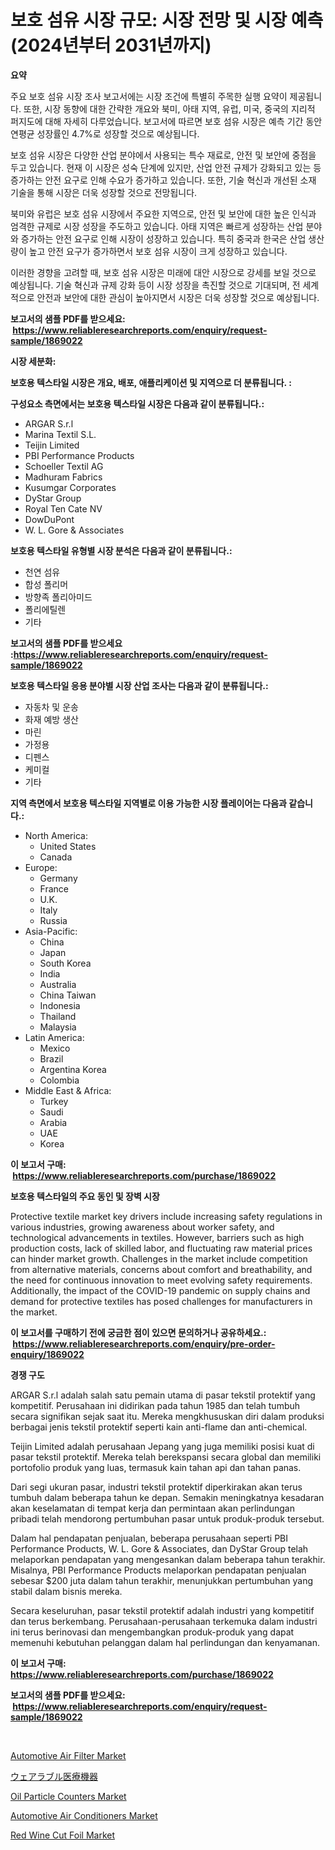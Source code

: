<p><h1>보호 섬유 시장 규모: 시장 전망 및 시장 예측 (2024년부터 2031년까지)</h1></p><p><strong>요약</strong></p>
<p><p>주요 보호 섬유 시장 조사 보고서에는 시장 조건에 특별히 주목한 실행 요약이 제공됩니다. 또한, 시장 동향에 대한 간략한 개요와 북미, 아태 지역, 유럽, 미국, 중국의 지리적 퍼지도에 대해 자세히 다루었습니다. 보고서에 따르면 보호 섬유 시장은 예측 기간 동안 연평균 성장률인 4.7%로 성장할 것으로 예상됩니다.</p><p>보호 섬유 시장은 다양한 산업 분야에서 사용되는 특수 재료로, 안전 및 보안에 중점을 두고 있습니다. 현재 이 시장은 성숙 단계에 있지만, 산업 안전 규제가 강화되고 있는 등 증가하는 안전 요구로 인해 수요가 증가하고 있습니다. 또한, 기술 혁신과 개선된 소재 기술을 통해 시장은 더욱 성장할 것으로 전망됩니다.</p><p>북미와 유럽은 보호 섬유 시장에서 주요한 지역으로, 안전 및 보안에 대한 높은 인식과 엄격한 규제로 시장 성장을 주도하고 있습니다. 아태 지역은 빠르게 성장하는 산업 분야와 증가하는 안전 요구로 인해 시장이 성장하고 있습니다. 특히 중국과 한국은 산업 생산량이 높고 안전 요구가 증가하면서 보호 섬유 시장이 크게 성장하고 있습니다.</p><p>이러한 경향을 고려할 때, 보호 섬유 시장은 미래에 대안 시장으로 강세를 보일 것으로 예상됩니다. 기술 혁신과 규제 강화 등이 시장 성장을 촉진할 것으로 기대되며, 전 세계적으로 안전과 보안에 대한 관심이 높아지면서 시장은 더욱 성장할 것으로 예상됩니다.</p></p>
<p><strong>보고서의 샘플 PDF를 받으세요: &nbsp;<a href="https://www.reliableresearchreports.com/enquiry/request-sample/1869022">https://www.reliableresearchreports.com/enquiry/request-sample/1869022</a></strong></p>
<p><strong>시장 세분화:</strong></p>
<p><strong> 보호용 텍스타일 시장은 개요, 배포, 애플리케이션 및 지역으로 더 분류됩니다. :</strong></p>
<p><strong>구성요소 측면에서는 보호용 텍스타일 시장은 다음과 같이 분류됩니다.:</strong></p>
<p><ul><li>ARGAR S.r.l</li><li>Marina Textil S.L.</li><li>Teijin Limited</li><li>PBI Performance Products</li><li>Schoeller Textil AG</li><li>Madhuram Fabrics</li><li>Kusumgar Corporates</li><li>DyStar Group</li><li>Royal Ten Cate NV</li><li>DowDuPont</li><li>W. L. Gore & Associates</li></ul></p>
<p><strong> 보호용 텍스타일 유형별 시장 분석은 다음과 같이 분류됩니다.:</strong></p>
<p><ul><li>천연 섬유</li><li>합성 폴리머</li><li>방향족 폴리아미드</li><li>폴리에틸렌</li><li>기타</li></ul></p>
<p><strong>보고서의 샘플 PDF를 받으세요 :<a href="https://www.reliableresearchreports.com/enquiry/request-sample/1869022">https://www.reliableresearchreports.com/enquiry/request-sample/1869022</a></strong></p>
<p><strong> 보호용 텍스타일 응용 분야별 시장 산업 조사는 다음과 같이 분류됩니다.:</strong></p>
<p><ul><li>자동차 및 운송</li><li>화재 예방 생산</li><li>마린</li><li>가정용</li><li>디펜스</li><li>케미컬</li><li>기타</li></ul></p>
<p><strong>지역 측면에서 보호용 텍스타일 지역별로 이용 가능한 시장 플레이어는 다음과 같습니다.:</strong></p>
<p><ul>
    <li>
        North America:
        <ul>
            <li>United States</li>
            <li>Canada</li>
        </ul>
    </li>
    <li>
        Europe:
        <ul>
            <li>Germany</li>
            <li>France</li>
            <li>U.K.</li>
            <li>Italy</li>
            <li>Russia</li>
        </ul>
    </li>
    <li>
        Asia-Pacific:
        <ul>
            <li>China</li>
            <li>Japan</li>
            <li>South Korea</li>
            <li>India</li>
            <li>Australia</li>
            <li>China Taiwan</li>
            <li>Indonesia</li>
            <li>Thailand</li>
            <li>Malaysia</li>
        </ul>
    </li>
    <li>
        Latin America:
        <ul>
            <li>Mexico</li>
            <li>Brazil</li>
            <li>Argentina Korea</li>
            <li>Colombia</li>
        </ul>
    </li>
    <li>
        Middle East & Africa:
        <ul>
            <li>Turkey</li>
            <li>Saudi</li>
            <li>Arabia</li>
            <li>UAE</li>
            <li>Korea</li>
        </ul>
    </li>
    </ul></p>
<p><strong>이 보고서 구매: &nbsp;<a href="https://www.reliableresearchreports.com/purchase/1869022">https://www.reliableresearchreports.com/purchase/1869022</a></strong></p>
<p><strong>보호용 텍스타일의 주요 동인 및 장벽 시장</strong></p>
<p><p>Protective textile market key drivers include increasing safety regulations in various industries, growing awareness about worker safety, and technological advancements in textiles. However, barriers such as high production costs, lack of skilled labor, and fluctuating raw material prices can hinder market growth. Challenges in the market include competition from alternative materials, concerns about comfort and breathability, and the need for continuous innovation to meet evolving safety requirements. Additionally, the impact of the COVID-19 pandemic on supply chains and demand for protective textiles has posed challenges for manufacturers in the market.</p></p>
<p><strong>이 보고서를 구매하기 전에 궁금한 점이 있으면 문의하거나 공유하세요.: &nbsp;<a href="https://www.reliableresearchreports.com/enquiry/pre-order-enquiry/1869022">https://www.reliableresearchreports.com/enquiry/pre-order-enquiry/1869022</a></strong></p>
<p><strong>경쟁 구도</strong></p>
<p><p>ARGAR S.r.l adalah salah satu pemain utama di pasar tekstil protektif yang kompetitif. Perusahaan ini didirikan pada tahun 1985 dan telah tumbuh secara signifikan sejak saat itu. Mereka mengkhususkan diri dalam produksi berbagai jenis tekstil protektif seperti kain anti-flame dan anti-chemical.</p><p>Teijin Limited adalah perusahaan Jepang yang juga memiliki posisi kuat di pasar tekstil protektif. Mereka telah berekspansi secara global dan memiliki portofolio produk yang luas, termasuk kain tahan api dan tahan panas.</p><p>Dari segi ukuran pasar, industri tekstil protektif diperkirakan akan terus tumbuh dalam beberapa tahun ke depan. Semakin meningkatnya kesadaran akan keselamatan di tempat kerja dan permintaan akan perlindungan pribadi telah mendorong pertumbuhan pasar untuk produk-produk tersebut.</p><p>Dalam hal pendapatan penjualan, beberapa perusahaan seperti PBI Performance Products, W. L. Gore & Associates, dan DyStar Group telah melaporkan pendapatan yang mengesankan dalam beberapa tahun terakhir. Misalnya, PBI Performance Products melaporkan pendapatan penjualan sebesar $200 juta dalam tahun terakhir, menunjukkan pertumbuhan yang stabil dalam bisnis mereka.</p><p>Secara keseluruhan, pasar tekstil protektif adalah industri yang kompetitif dan terus berkembang. Perusahaan-perusahaan terkemuka dalam industri ini terus berinovasi dan mengembangkan produk-produk yang dapat memenuhi kebutuhan pelanggan dalam hal perlindungan dan kenyamanan.</p></p>
<p><strong>이 보고서 구매: &nbsp; <a href="https://www.reliableresearchreports.com/purchase/1869022">https://www.reliableresearchreports.com/purchase/1869022</a></strong></p>
<p><strong>보고서의 샘플 PDF를 받으세요: &nbsp;<a href="https://www.reliableresearchreports.com/enquiry/request-sample/1869022">https://www.reliableresearchreports.com/enquiry/request-sample/1869022</a></strong><strong></strong></p>
<p>&nbsp;</p>
<p><p><a href="https://pretty-mail-caf.notion.site/Global-Automotive-Air-Filter-Market-Size-and-Market-Trends-Insights-and-Projections-from-2024-to-20-dbf856154ea5434a8149669ae03ae61c">Automotive Air Filter Market</a></p><p><a href="https://medium.com/@ismaelblick2023/%E8%BA%AB%E3%81%AB%E7%9D%80%E3%81%91%E3%82%89%E3%82%8C%E3%82%8B%E5%8C%BB%E7%99%82%E6%A9%9F%E5%99%A8%E5%B8%82%E5%A0%B4-%E7%AB%B6%E4%BA%89%E5%88%86%E6%9E%90-%E5%B8%82%E5%A0%B4%E5%8B%95%E5%90%91-%E3%81%8A%E3%82%88%E3%81%B32031%E5%B9%B4%E3%81%BE%E3%81%A7%E3%81%AE%E4%BA%88%E6%B8%AC-213538c494bc">ウェアラブル医療機器</a></p><p><a href="https://view.publitas.com/reportprime-1/oil-particle-counters-market-size-growth-outlook-from-2024-to-2031-projecting-at-markets-trends-analysis-by-application-regional-outlook-and-revenue/">Oil Particle Counters Market</a></p><p><a href="https://flame-sidecar-702.notion.site/Automotive-Air-Conditioners-Market-Size-Market-Trends-and-Growth-Outlook-forecasted-for-period-fro-9ce95ed583a74fc9b2c6b07959a0053e">Automotive Air Conditioners Market</a></p><p><a href="https://issuu.com/reportprime-2/docs/red-wine-cut-foil-market-size-2030.pptx">Red Wine Cut Foil Market</a></p></p>